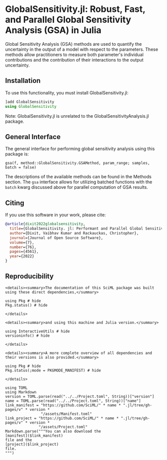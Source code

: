 # GlobalSensitivity.jl: Robust, Fast, and Parallel Global Sensitivity Analysis (GSA) in Julia

Global Sensitivity Analysis (GSA) methods are used to quantify the uncertainty in the
output of a model with respect to the parameters. These methods allow practitioners to
measure both parameter's individual contributions and the contribution of their interactions
to the output uncertainty.

## Installation

To use this functionality, you must install GlobalSensitivity.jl:

```julia
]add GlobalSensitivity
using GlobalSensitivity
```

Note: GlobalSensitivity.jl is unrelated to the GlobalSensitivityAnalysis.jl package.

## General Interface

The general interface for performing global sensitivity analysis using this package is:

```@docs
gsa(f, method::GlobalSensitivity.GSAMethod, param_range; samples, batch = false)
```

The descriptions of the available methods can be found in the Methods section.
The `gsa` interface allows for utilizing batched functions with the `batch` kwarg discussed above for parallel
computation of GSA results.

## Citing

If you use this software in your work, please cite:

```bib
@article{dixit2022globalsensitivity,
  title={GlobalSensitivity. jl: Performant and Parallel Global Sensitivity Analysis with Julia},
  author={Dixit, Vaibhav Kumar and Rackauckas, Christopher},
  journal={Journal of Open Source Software},
  volume={7},
  number={76},
  pages={4561},
  year={2022}
}
```

## Reproducibility
```@raw html
<details><summary>The documentation of this SciML package was built using these direct dependencies,</summary>
```
```@example
using Pkg # hide
Pkg.status() # hide
```
```@raw html
</details>
```
```@raw html
<details><summary>and using this machine and Julia version.</summary>
```
```@example
using InteractiveUtils # hide
versioninfo() # hide
```
```@raw html
</details>
```
```@raw html
<details><summary>A more complete overview of all dependencies and their versions is also provided.</summary>
```
```@example
using Pkg # hide
Pkg.status(;mode = PKGMODE_MANIFEST) # hide
```
```@raw html
</details>
```
```@eval
using TOML
using Markdown
version = TOML.parse(read("../../Project.toml", String))["version"]
name = TOML.parse(read("../../Project.toml", String))["name"]
link_manifest = "https://github.com/SciML/" * name * ".jl/tree/gh-pages/v" * version *
                "/assets/Manifest.toml"
link_project = "https://github.com/SciML/" * name * ".jl/tree/gh-pages/v" * version *
               "/assets/Project.toml"
Markdown.parse("""You can also download the
[manifest]($link_manifest)
file and the
[project]($link_project)
file.
""")
```